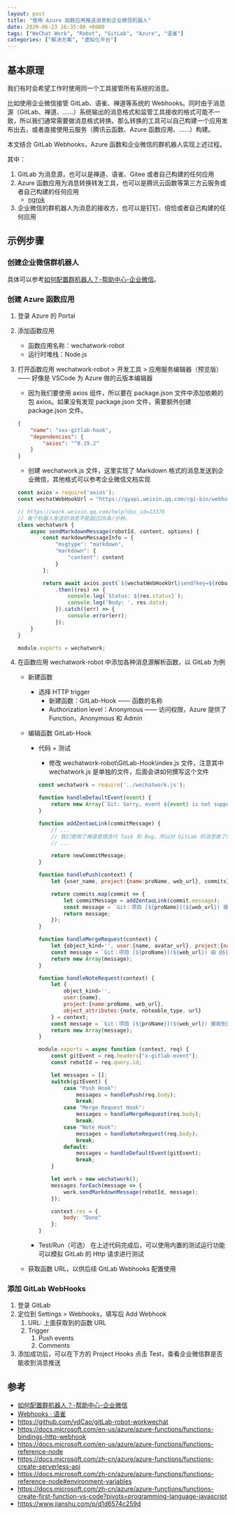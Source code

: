 ```yaml
---
layout: post
title: "使用 Azure 函数应用推送消息到企业微信机器人"
date: 2020-06-23 16:35:00 +0800
tags: ["WeChat Work", "Robot", "GitLab", "Azure", "语雀"]
categories: ["解决方案", "虚拟化平台"]
---
```


## 基本原理

我们有时会希望工作时使用同一个工具接管所有系统的消息。

比如使用企业微信接管 GitLab、语雀、禅道等系统的 Webhooks。同时由于消息源（GitLab、禅道、……）系统输出的消息格式和监管工具接收的格式可能不一致，所以我们通常需要做消息格式转换。那么转换的工具可以自己构建一个应用发布出去，或者直接使用云服务（腾讯云函数、Azure 函数应用、……）构建。

本文结合 GitLab Webhooks，Azure 函数和企业微信的群机器人实现上述过程。

其中：

1. GitLab 为消息源，也可以是禅道、语雀、Gitee 或者自己构建的任何应用
1. Azure 函数应用为消息转换转发工具，也可以是腾讯云函数等第三方云服务或者自己构建的任何应用
    - [ngrok](https://ngrok.com/)
1. 企业微信的群机器人为消息的接收方，也可以是钉钉、倍恰或者自己构建的任何应用

## 示例步骤

### 创建企业微信群机器人

具体可以参考[如何配置群机器人？-帮助中心-企业微信](https://work.weixin.qq.com/help?doc_id=13376)。

### 创建 Azure 函数应用

1. 登录 Azure 的 Portal
1. 添加函数应用

    - 函数应用名称：wechatwork-robot
    - 运行时堆栈：Node.js

1. 打开函数应用 wechatwork-robot > 开发工具 > 应用服务编辑器（预览版） —— 好像是 VSCode 为 Azure 做的云版本编辑器
    - 因为我们要使用 axios 组件，所以要在 package.json 文件中添加依赖的包 axios。如果没有发现 package.json 文件，需要额外创建 package.json 文件。

    ```json
    {
        "name": "xxx-gitlab-hook",
        "dependencies": {
            "axios": "^0.19.2"
        }
    }
    ```

    - 创建 wechatwork.js 文件，这里实现了 Markdown 格式的消息发送到企业微信，其他格式可以参考企业微信文档实现

    ```javascript
    const axios = require('axios');
    const wechatWebHookUrl = "https://qyapi.weixin.qq.com/cgi-bin/webhook/";

    // https://work.weixin.qq.com/help?doc_id=13376
    // 每个机器人发送的消息不能超过20条/分钟。
    class wechatwork {
        async sendMarkdownMessage(robotId, content, options) {
            const markdownMessageInfo = {
                "msgtype": "markdown",
                "markdown": {
                    "content": content
                }
            };

            return await axios.post(`${wechatWebHookUrl}send?key=${robotId}`, markdownMessageInfo)
                .then((res) => {
                    console.log(`Status: ${res.status}`);
                    console.log('Body: ', res.data);
                }).catch((err) => {
                    console.error(err);
                });
        }
    }

    module.exports = wechatwork;
    ```

1. 在函数应用 wechatwork-robot 中添加各种消息源解析函数，以 GitLab 为例
    - 新建函数
        - 选择 HTTP trigger
            - 新建函数：GitLab-Hook —— 函数的名称
            - Authorization level：Anonymous —— 访问权限，Azure 提供了 Function，Anonymous 和 Admin
    - 编辑函数 GitLab-Hook
        - 代码 + 测试
            - 修改 wechatwork-robot\GitLab-Hook\index.js 文件，注意其中 wechatwork.js 是单独的文件，后面会讲如何撰写这个文件

            ```javascript
            const wechatwork = require('../wechatwork.js');

            function handleDefaultEvent(event) {
                return new Array(`Git: Sorry, event ${event} is not supported.`);
            }

            function addZentaoLink(commitMessage) {
                // ...
                // 我们使用了禅道管理迭代 Task 和 Bug，所以对 GitLab 的消息做了些适配处理
                // ...

                return newCommitMessage;
            }

            function handlePush(context) {
                let {user_name, project:{name:proName, web_url}, commits} = context;

                return commits.map(commit => {
                    let commitMessage = addZentaoLink(commit.message);
                    const message = `Git：项目 [${proName}](${web_url}) 接收到来自 ${user_name} 的推送：[${commit.id.substr(0,8)}](${web_url}/-/commit/${commit.id}) ${commitMessage} `;
                    return message;
                });
            }

            function handleMergeRequest(context) {
                let {object_kind='', user:{name, avatar_url}, project:{name:proName, web_url}, object_attributes:{title, state, target_branch, source_branch, url}} = context;
                const message = `Git：项目 [${proName}](${web_url}) 由 @${name} ${state} 一个 ${object_kind}：[${title}](${url})。源分支：${source_branch}，目标分支：${target_branch}`;
                return new Array(message);
            }

            function handleNoteRequest(context) {
                let {
                    object_kind='',
                    user:{name},
                    project:{name:proName, web_url},
                    object_attributes:{note, noteable_type, url}
                } = context;
                const message = `Git：项目 [${proName}](${web_url}) 接收到来自 @${name} 的对 ${noteable_type} 的[评论](${url})：${note}`;
                return new Array(message);
            }

            module.exports = async function (context, req) {
                const gitEvent = req.headers["x-gitlab-event"];
                const rebotId = req.query.id;

                let messages = [];
                switch(gitEvent) {
                    case "Push Hook":
                        messages = handlePush(req.body);
                        break;
                    case "Merge Request Hook":
                        messages = handleMergeRequest(req.body);
                        break;
                    case "Note Hook":
                        messages = handleNoteRequest(req.body);
                        break;
                    default:
                        messages = handleDefaultEvent(gitEvent);
                        break;
                }

                let work = new wechatwork();
                messages.forEach(message => {
                    work.sendMarkdownMessage(rebotId, message);
                });

                context.res = {
                    body: "Done"
                };
            }
            ```

        - Test/Run（可选）
          在上述代码完成后，可以使用内置的测试运行功能可以模拟 GitLab 的 Http 请求进行测试

    - 获取函数 URL，以供后续 GitLab Webhooks 配置使用

### 添加 GitLab WebHooks

1. 登录 GitLab
1. 定位到 Settings > Webhooks，填写后 Add Webhook
    1. URL: 上面获取到的函数 URL
    1. Trigger
        1. Push events
        1. Comments
1. 添加成功后，可以在下方的 Project Hooks 点击 Test，查看企业微信群是否能收到消息推送

## 参考

- [如何配置群机器人？-帮助中心-企业微信](https://work.weixin.qq.com/help?doc_id=13376)
- [Webhooks · 语雀](https://www.yuque.com/yuque/developer/doc-webhook)
- <https://github.com/ydCao/gitLab-robot-workwechat>
- <https://docs.microsoft.com/en-us/azure/azure-functions/functions-bindings-http-webhook>
- <https://docs.microsoft.com/en-us/azure/azure-functions/functions-reference-node>
- <https://docs.microsoft.com/zh-cn/azure/azure-functions/functions-create-serverless-api>
- <https://docs.microsoft.com/zh-cn/azure/azure-functions/functions-reference-node#environment-variables>
- <https://docs.microsoft.com/zh-cn/azure/azure-functions/functions-create-first-function-vs-code?pivots=programming-language-javascript>
- <https://www.jianshu.com/p/d1d6574c259d>
